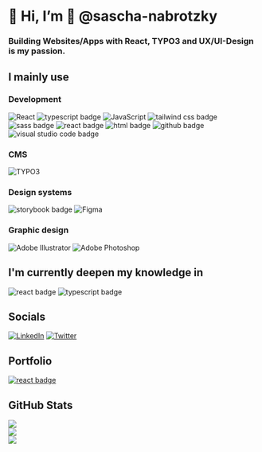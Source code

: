 # 👋 Hi, I’m 🦄 @sascha-nabrotzky

### Building Websites/Apps with React, TYPO3 and UX/UI-Design is my passion.

## I mainly use

### Development
![React](https://img.shields.io/badge/react-%2320232a.svg?style=for-the-badge&logo=react&logoColor=%2361DAFB) <img src="https://img.shields.io/badge/Typescript-%2320232a?&style=for-the-badge&logo=typescript" alt="typescript badge" />  ![JavaScript](https://img.shields.io/badge/javascript-%2320232a.svg?style=for-the-badge&logo=javascript) <img src="https://img.shields.io/badge/tailwindcss-%2320232a?&style=for-the-badge&logo=tailwindcss" alt="tailwind css badge" /> <img src="https://img.shields.io/badge/SCSS-%2320232a?&style=for-the-badge&logo=sass" alt="sass badge" />  <img src="https://img.shields.io/badge/CSS3-%2320232a?&style=for-the-badge&logo=css3" alt="react badge" /> <img src="https://img.shields.io/badge/HTML5-%2320232a?&style=for-the-badge&logo=html5" alt="html badge" />
<img src="https://img.shields.io/badge/GitHub-%2320232a?&style=for-the-badge&logo=github" alt="github badge" /> <img src="https://img.shields.io/badge/Visual Studio Code-%2320232a?&style=for-the-badge&logo=visual-studio-code" alt="visual studio code badge" />

### CMS
![TYPO3](https://img.shields.io/badge/TYPO3-%2320232a?style=for-the-badge&logo=typo3)

### Design systems
<img src="https://img.shields.io/badge/storybook-%2320232a?&style=for-the-badge&logo=storybook" alt="storybook badge" /> ![Figma](https://img.shields.io/badge/Figma-%2320232a?style=for-the-badge&logo=figma)

### Graphic design
![Adobe Illustrator](https://img.shields.io/badge/Illustrator-%2320232a?style=for-the-badge&logo=adobeillustrator) ![Adobe Photoshop](https://img.shields.io/badge/Photoshop-%2320232a?style=for-the-badge&logo=adobephotoshop) 

## I'm currently deepen my knowledge in

<img src="https://img.shields.io/badge/React-%2320232a?&style=for-the-badge&logo=react" alt="react badge" /> <img src="https://img.shields.io/badge/Typescript-%2320232a?&style=for-the-badge&logo=typescript" alt="typescript badge" />

## Socials

[![LinkedIn](https://img.shields.io/badge/LinkedIn-%230077B5.svg?logo=linkedin&logoColor=white)](https://linkedin.com/in/in/sascha-nabrotzky-b7429521a) [![Twitter](https://img.shields.io/badge/Twitter-%231DA1F2.svg?logo=Twitter&logoColor=white)](https://twitter.com/@Arrow_Function0) 

## Portfolio
[<img src="https://img.shields.io/badge/Website-blue?&style=for-the-badge&logo=website&logoColor=white" alt="react badge" />](https://sascha-nabrotzky.github.io/)

## GitHub Stats
![](https://github-readme-stats.vercel.app/api?username=sascha-nabrotzky&theme=dark&hide_border=false&include_all_commits=false&count_private=false)<br/> ![](https://github-readme-streak-stats.herokuapp.com/?user=sascha-nabrotzky&theme=dark&hide_border=false)<br/>
![](https://github-readme-stats.vercel.app/api/top-langs/?username=sascha-nabrotzky&theme=dark&hide_border=false&include_all_commits=false&count_private=false&layout=compact)
<!---
sascha-nabrotzky/sascha-nabrotzky is a ✨ special ✨ repository because its `README.md` (this file) appears on your GitHub profile.
You can click the Preview link to take a look at your changes.
--->
